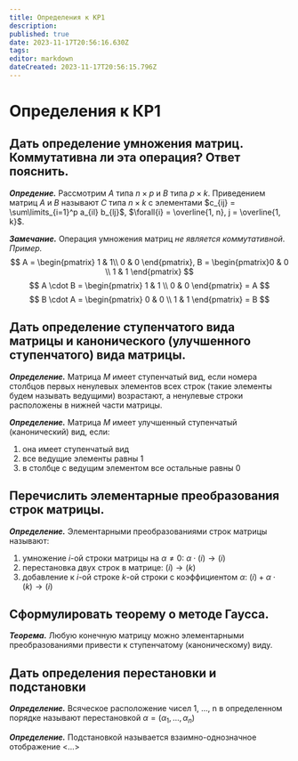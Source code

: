 ```yaml
---
title: Определения к КР1
description: 
published: true
date: 2023-11-17T20:56:16.630Z
tags: 
editor: markdown
dateCreated: 2023-11-17T20:56:15.796Z
---
```


# Определения к КР1

## Дать определение умножения матриц. Коммутативна ли эта операция? Ответ пояснить.

***Опредение.*** Рассмотрим $A$ типа $n \times p$ и $B$ типа $p \times k$. Приведением матриц $A$ и $B$ называют $C$ типа $n \times k$ с элементами $c_{ij} = \sum\limits_{i=1}^p a_{il} b_{lj}$, $\forall{i} = \overline{1, n}, j = \overline{1, k}$.

***Замечание.*** Операция умножения матриц *не является коммутативной*.
*Пример.* 
$$
A = \begin{pmatrix} 1 & 1\\ 0 & 0 \end{pmatrix}, B = \begin{pmatrix}0 & 0 \\ 1 & 1 \end{pmatrix}
$$
$$
A \cdot B = \begin{pmatrix} 1 & 1 \\ 0 & 0 \end{pmatrix} = A
$$
$$
B \cdot A = \begin{pmatrix} 0 & 0 \\ 1 & 1 \end{pmatrix} = B
$$

## Дать определение ступенчатого вида матрицы и канонического (улучшенного ступенчатого) вида матрицы.

***Определение.*** Матрица $M$ имеет ступенчатый вид, если номера столбцов первых ненулевых элементов всех строк (такие элементы будем называть ведущими) возрастают, а ненулевые строки расположены в нижней части матрицы.

***Определение.*** Матрица $M$ имеет улучшенный ступенчатый (канонический) вид, если:
1) она имеет ступенчатый вид
2) все ведущие элементы равны 1
3) в столбце с ведущим элементом все остальные равны 0

## Перечислить элементарные преобразования строк матрицы.

***Определение.*** Элементарными преобразованиями строк матрицы называют:
1) умножение $i$-ой строки матрицы на $\alpha \neq 0$:
$\alpha \cdot (i) \rightarrow (i)$
2) перестановка двух строк в матрице:
$(i) \rightarrow (k)$
3) добавление к $i$-ой строке $k$-ой строки с коэффициентом $\alpha$:
$(i) + \alpha \cdot (k) \rightarrow (i)$

## Сформулировать теорему о методе Гаусса.

***Теорема.*** Любую конечную матрицу можно элементарными преобразованиями привести к ступенчатому (каноническому) виду.

## Дать определения перестановки и подстановки

***Определение.*** Всяческое расположение чисел 1, ..., n в определенном порядке называют перестановкой $\alpha = (\alpha_1, ..., \alpha_n)$

***Определение.*** Подстановкой называется взаимно-однозначное отображение <...>